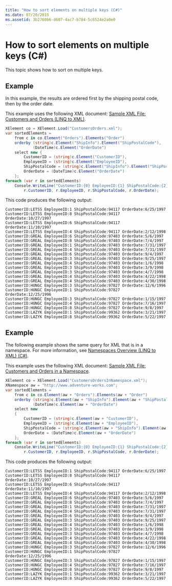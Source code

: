 ```yaml
---
title: "How to sort elements on multiple keys (C#)"
ms.date: 07/20/2015
ms.assetid: 3b2760b6-d607-4ac7-b784-5c6524e2a0e0
---
```

# How to sort elements on multiple keys (C#)

This topic shows how to sort on multiple keys.

## Example

In this example, the results are ordered first by the shipping postal code, then by the order date.

This example uses the following XML document: [Sample XML File: Customers and Orders (LINQ to XML)](./sample-xml-file-customers-and-orders-linq-to-xml-2.md).

```csharp
XElement co = XElement.Load("CustomersOrders.xml");
var sortedElements =
    from c in co.Element("Orders").Elements("Order")
    orderby (string)c.Element("ShipInfo").Element("ShipPostalCode"),
            (DateTime)c.Element("OrderDate")
    select new {
        CustomerID = (string)c.Element("CustomerID"),
        EmployeeID = (string)c.Element("EmployeeID"),
        ShipPostalCode = (string)c.Element("ShipInfo").Element("ShipPostalCode"),
        OrderDate = (DateTime)c.Element("OrderDate")
    };
foreach (var r in sortedElements)
    Console.WriteLine("CustomerID:{0} EmployeeID:{1} ShipPostalCode:{2} OrderDate:{3:d}",
        r.CustomerID, r.EmployeeID, r.ShipPostalCode, r.OrderDate);
```

This code produces the following output:

```output
CustomerID:LETSS EmployeeID:1 ShipPostalCode:94117 OrderDate:6/25/1997
CustomerID:LETSS EmployeeID:8 ShipPostalCode:94117 OrderDate:10/27/1997
CustomerID:LETSS EmployeeID:6 ShipPostalCode:94117 OrderDate:11/10/1997
CustomerID:LETSS EmployeeID:4 ShipPostalCode:94117 OrderDate:2/12/1998
CustomerID:GREAL EmployeeID:6 ShipPostalCode:97403 OrderDate:5/6/1997
CustomerID:GREAL EmployeeID:8 ShipPostalCode:97403 OrderDate:7/4/1997
CustomerID:GREAL EmployeeID:1 ShipPostalCode:97403 OrderDate:7/31/1997
CustomerID:GREAL EmployeeID:4 ShipPostalCode:97403 OrderDate:7/31/1997
CustomerID:GREAL EmployeeID:6 ShipPostalCode:97403 OrderDate:9/4/1997
CustomerID:GREAL EmployeeID:3 ShipPostalCode:97403 OrderDate:9/25/1997
CustomerID:GREAL EmployeeID:4 ShipPostalCode:97403 OrderDate:1/6/1998
CustomerID:GREAL EmployeeID:3 ShipPostalCode:97403 OrderDate:3/9/1998
CustomerID:GREAL EmployeeID:3 ShipPostalCode:97403 OrderDate:4/7/1998
CustomerID:GREAL EmployeeID:4 ShipPostalCode:97403 OrderDate:4/22/1998
CustomerID:GREAL EmployeeID:4 ShipPostalCode:97403 OrderDate:4/30/1998
CustomerID:HUNGC EmployeeID:3 ShipPostalCode:97827 OrderDate:12/6/1996
CustomerID:HUNGC EmployeeID:1 ShipPostalCode:97827 OrderDate:12/25/1996
CustomerID:HUNGC EmployeeID:3 ShipPostalCode:97827 OrderDate:1/15/1997
CustomerID:HUNGC EmployeeID:4 ShipPostalCode:97827 OrderDate:7/16/1997
CustomerID:HUNGC EmployeeID:8 ShipPostalCode:97827 OrderDate:9/8/1997
CustomerID:LAZYK EmployeeID:1 ShipPostalCode:99362 OrderDate:3/21/1997
CustomerID:LAZYK EmployeeID:8 ShipPostalCode:99362 OrderDate:5/22/1997
```

## Example

The following example shows the same query for XML that is in a namespace. For more information, see [Namespaces Overview (LINQ to XML) (C#)](namespaces-overview-linq-to-xml.md).

This example uses the following XML document: [Sample XML File: Customers and Orders in a Namespace](./sample-xml-file-customers-and-orders-in-a-namespace.md).

```csharp
XElement co = XElement.Load("CustomersOrdersInNamespace.xml");
XNamespace aw = "http://www.adventure-works.com";
var sortedElements =
    from c in co.Element(aw + "Orders").Elements(aw + "Order")
    orderby (string)c.Element(aw + "ShipInfo").Element(aw + "ShipPostalCode"),
            (DateTime)c.Element(aw + "OrderDate")
    select new
    {
        CustomerID = (string)c.Element(aw + "CustomerID"),
        EmployeeID = (string)c.Element(aw + "EmployeeID"),
        ShipPostalCode = (string)c.Element(aw + "ShipInfo").Element(aw + "ShipPostalCode"),
        OrderDate = (DateTime)c.Element(aw + "OrderDate")
    };
foreach (var r in sortedElements)
    Console.WriteLine("CustomerID:{0} EmployeeID:{1} ShipPostalCode:{2} OrderDate:{3:d}",
        r.CustomerID, r.EmployeeID, r.ShipPostalCode, r.OrderDate);
```

This code produces the following output:

```output
CustomerID:LETSS EmployeeID:1 ShipPostalCode:94117 OrderDate:6/25/1997
CustomerID:LETSS EmployeeID:8 ShipPostalCode:94117 OrderDate:10/27/1997
CustomerID:LETSS EmployeeID:6 ShipPostalCode:94117 OrderDate:11/10/1997
CustomerID:LETSS EmployeeID:4 ShipPostalCode:94117 OrderDate:2/12/1998
CustomerID:GREAL EmployeeID:6 ShipPostalCode:97403 OrderDate:5/6/1997
CustomerID:GREAL EmployeeID:8 ShipPostalCode:97403 OrderDate:7/4/1997
CustomerID:GREAL EmployeeID:1 ShipPostalCode:97403 OrderDate:7/31/1997
CustomerID:GREAL EmployeeID:4 ShipPostalCode:97403 OrderDate:7/31/1997
CustomerID:GREAL EmployeeID:6 ShipPostalCode:97403 OrderDate:9/4/1997
CustomerID:GREAL EmployeeID:3 ShipPostalCode:97403 OrderDate:9/25/1997
CustomerID:GREAL EmployeeID:4 ShipPostalCode:97403 OrderDate:1/6/1998
CustomerID:GREAL EmployeeID:3 ShipPostalCode:97403 OrderDate:3/9/1998
CustomerID:GREAL EmployeeID:3 ShipPostalCode:97403 OrderDate:4/7/1998
CustomerID:GREAL EmployeeID:4 ShipPostalCode:97403 OrderDate:4/22/1998
CustomerID:GREAL EmployeeID:4 ShipPostalCode:97403 OrderDate:4/30/1998
CustomerID:HUNGC EmployeeID:3 ShipPostalCode:97827 OrderDate:12/6/1996
CustomerID:HUNGC EmployeeID:1 ShipPostalCode:97827 OrderDate:12/25/1996
CustomerID:HUNGC EmployeeID:3 ShipPostalCode:97827 OrderDate:1/15/1997
CustomerID:HUNGC EmployeeID:4 ShipPostalCode:97827 OrderDate:7/16/1997
CustomerID:HUNGC EmployeeID:8 ShipPostalCode:97827 OrderDate:9/8/1997
CustomerID:LAZYK EmployeeID:1 ShipPostalCode:99362 OrderDate:3/21/1997
CustomerID:LAZYK EmployeeID:8 ShipPostalCode:99362 OrderDate:5/22/1997
```

